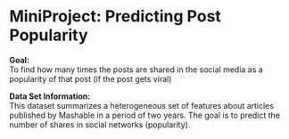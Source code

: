 # MiniProject: Predicting Post Popularity

**Goal:**<br>
To find how many times the posts are shared in the social media as a popularity of that post (if the post gets viral)

**Data Set Information:**<br>
This dataset summarizes a heterogeneous set of features about articles published by Mashable in a period of two years. The goal is to predict the number of shares in social networks (popularity).
